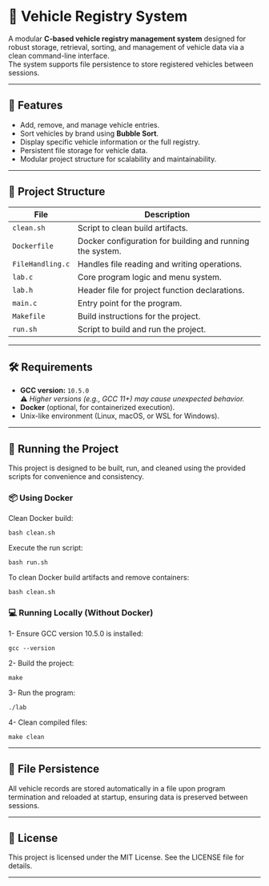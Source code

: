 # 🚗 Vehicle Registry System

A modular **C-based vehicle registry management system** designed for robust storage, retrieval, sorting, and management of vehicle data via a clean command-line interface.  
The system supports file persistence to store registered vehicles between sessions.

---

## 📌 Features

- Add, remove, and manage vehicle entries.
- Sort vehicles by brand using **Bubble Sort**.
- Display specific vehicle information or the full registry.
- Persistent file storage for vehicle data.
- Modular project structure for scalability and maintainability.

---

## 📂 Project Structure

| File              | Description                                                   |
|-------------------|---------------------------------------------------------------|
| `clean.sh`       | Script to clean build artifacts.                             |
| `Dockerfile`     | Docker configuration for building and running the system.   |
| `FileHandling.c` | Handles file reading and writing operations.                |
| `lab.c`          | Core program logic and menu system.                          |
| `lab.h`          | Header file for project function declarations.               |
| `main.c`         | Entry point for the program.                                 |
| `Makefile`       | Build instructions for the project.                          |
| `run.sh`         | Script to build and run the project.                         |

---

## 🛠 Requirements

- **GCC version:** `10.5.0`  
  ⚠️ *Higher versions (e.g., GCC 11+) may cause unexpected behavior.*  
- **Docker** (optional, for containerized execution).  
- Unix-like environment (Linux, macOS, or WSL for Windows).

---

## 🚀 Running the Project

This project is designed to be built, run, and cleaned using the provided scripts for convenience and consistency.

### 📦 Using Docker

Clean Docker build:

```bash clean.sh```

Execute the run script:

```bash run.sh```

To clean Docker build artifacts and remove containers:

```bash clean.sh```

### 💻 Running Locally (Without Docker)

1- Ensure GCC version 10.5.0 is installed:

```gcc --version```

2- Build the project:

```make```

3- Run the program:

```./lab```

4- Clean compiled files:

```make clean```

---

## 💾 File Persistence

All vehicle records are stored automatically in a file upon program termination and reloaded at startup, ensuring data is preserved between sessions.

---

## 📜 License

This project is licensed under the MIT License. See the LICENSE file for details.

---



